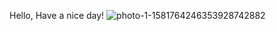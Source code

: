 Hello, Have a nice day!
![photo-1-1581764246353928742882](https://user-images.githubusercontent.com/64268379/171167197-9df16d48-e7ca-4286-8a42-0b1af3c154f4.jpeg)
